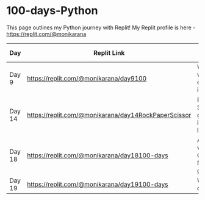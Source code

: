 # 100-days-Python

This page outlines my Python journey with Replit! 
My Replit profile is here - https://replit.com/@monikarana

| Day    | Replit Link                             |About the task |
| -------| --------------------------------------- |---------------|
| Day 9  | https://replit.com/@monikarana/day9100  |Working with conditions - if and or|
| Day 14  | https://replit.com/@monikarana/day14RockPaperScissor  |Rock Paper Scissor game - intermediate level|
| Day 18  | https://replit.com/@monikarana/day18100-days  |A basic version of Guess the Number game|
| Day 19  | https://replit.com/@monikarana/day19100-days  |While loop demo|


